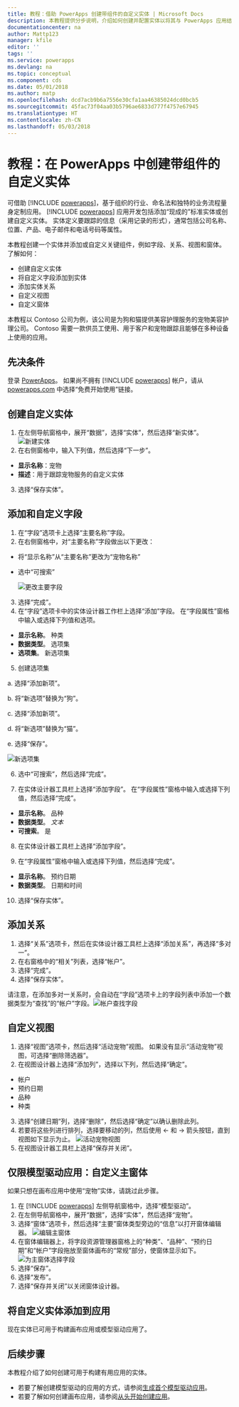 ```yaml
---
title: 教程：借助 PowerApps 创建带组件的自定义实体 | Microsoft Docs
description: 本教程提供分步说明，介绍如何创建并配置实体以将其与 PowerApps 应用结合使用。
documentationcenter: na
author: Mattp123
manager: kfile
editor: ''
tags: ''
ms.service: powerapps
ms.devlang: na
ms.topic: conceptual
ms.component: cds
ms.date: 05/01/2018
ms.author: matp
ms.openlocfilehash: dcd7acb9b6a7556e30cfa1aa46385024dcd0bcb5
ms.sourcegitcommit: 45fac73f04aa03b5796ae6833d777f4757e67945
ms.translationtype: HT
ms.contentlocale: zh-CN
ms.lasthandoff: 05/03/2018
---
```

# <a name="tutorial-create-a-custom-entity-that-has-components-in-powerapps"></a>教程：在 PowerApps 中创建带组件的自定义实体

可借助 [!INCLUDE [powerapps](../../includes/powerapps.md)]，基于组织的行业、命名法和独特的业务流程量身定制应用。 [!INCLUDE [powerapps](../../includes/powerapps.md)] 应用开发包括添加“现成的”标准实体或创建自定义实体。 实体定义要跟踪的信息（采用记录的形式），通常包括公司名称、位置、产品、电子邮件和电话号码等属性。 

本教程创建一个实体并添加或自定义关键组件，例如字段、关系、视图和窗体。 了解如何：

- 创建自定义实体
- 将自定义字段添加到实体
- 添加实体关系
- 自定义视图 
- 自定义窗体

本教程以 Contoso 公司为例，该公司是为狗和猫提供美容护理服务的宠物美容护理公司。 Contoso 需要一款供员工使用、用于客户和宠物跟踪且能够在多种设备上使用的应用。

## <a name="prerequisites"></a>先决条件

登录 [PowerApps](https://powerapps.microsoft.com/)。 如果尚不拥有 [!INCLUDE [powerapps](../../includes/powerapps.md)] 帐户，请从 [powerapps.com](https://web.powerapps.com) 中选择“免费开始使用”链接。

## <a name="create-a-custom-entity"></a>创建自定义实体

1. 在左侧导航窗格中，展开“数据”，选择“实体”，然后选择“新实体”。
    ![新建实体](media/create-custom-entity/create-new-entity.png)
2. 在右侧窗格中，输入下列值，然后选择“下一步”。
  - **显示名称**：宠物 
  - **描述**：用于跟踪宠物服务的自定义实体
3. 选择“保存实体”。

## <a name="add-and-customize-fields"></a>添加和自定义字段
 
1. 在“字段”选项卡上选择“主要名称”字段。
2. 在右侧窗格中，对“主要名称”字段做出以下更改： 
  - 将“显示名称”从“主要名称”更改为“宠物名称”
  - 选中“可搜索”  
  
    ![更改主要字段](media/create-custom-entity/primary-field.png)
3. 选择“完成”。
4. 在“字段”选项卡中的实体设计器工作栏上选择“添加”字段。 在“字段属性”窗格中输入或选择下列值和选项。
  - **显示名称**。 种类
  - **数据类型**。 选项集
  - **选项集**。 新选项集
5. 创建选项集

  a. 选择“添加新项”。 
  
  b. 将“新选项”替换为“狗”。 
   
  c. 选择“添加新项”。 
    
  d.  将“新选项”替换为“猫”。 
    
  e. 选择“保存”。 

  ![新选项集](media/create-custom-entity/optionset-add-items.png)

6. 选中“可搜索”，然后选择“完成”。

7. 在实体设计器工具栏上选择“添加字段”。 在“字段属性”窗格中输入或选择下列值，然后选择“完成”。
  - **显示名称**。 品种
  - **数据类型**。 *文本*
  - **可搜索**。 是

8. 在实体设计器工具栏上选择“添加字段”。 

9. 在“字段属性”窗格中输入或选择下列值，然后选择“完成”。 
  - **显示名称**。 预约日期
  - **数据类型**。 日期和时间

10. 选择“保存实体”。

## <a name="add-a-relationship"></a>添加关系

1. 选择“关系”选项卡，然后在实体设计器工具栏上选择“添加关系”，再选择“多对一”。 
2. 在右窗格中的“相关”列表，选择“帐户”。
3. 选择“完成”。
4. 选择“保存实体”。

请注意，在添加多对一关系时，会自动在“字段”选项卡上的字段列表中添加一个数据类型为“查找”的“帐户”字段。![帐户查找字段](media/create-custom-entity/account-lookup-field.png)

## <a name="customize-a-view"></a>自定义视图

1. 选择“视图”选项卡，然后选择“活动宠物”视图。 如果没有显示“活动宠物”视图，可选择“删除筛选器”。
2. 在视图设计器上选择“添加列”，选择以下列，然后选择“确定”。
  - 帐户
  - 预约日期 
  - 品种 
  - 种类
3. 选择“创建日期”列，选择“删除”，然后选择“确定”以确认删除此列。
4. 若要将这些列进行排列，选择要移动的列，然后使用 <- 和 -> 箭头按钮，直到视图如下显示为止。
    ![活动宠物视图](media/create-custom-entity/active-pets-view.png)
5. 在视图设计器工具栏上选择“保存并关闭”。  

## <a name="model-driven-apps-only-customize-the-main-form"></a>仅限模型驱动应用：自定义主窗体

如果只想在画布应用中使用“宠物”实体，请跳过此步骤。 

1. 在 [!INCLUDE [powerapps](../../includes/powerapps.md)] 左侧导航窗格中，选择“模型驱动”。
2. 在左侧导航窗格中，展开“数据”，选择“实体”，然后选择“宠物”。
3. 选择“窗体”选项卡，然后选择“主要”窗体类型旁边的“信息”以打开窗体编辑器。
    ![编辑主窗体](media/create-custom-entity/main-form-edit.png)
4. 在窗体编辑器上，将字段资源管理器窗格上的“种类”、“品种”、“预约日期”和“帐户”字段拖放至窗体画布的“常规”部分，使窗体显示如下。
    ![为主窗体选择字段](media/create-custom-entity/main-form-edit2.png) 
5. 选择“保存”。
6. 选择“发布”。
7. 选择“保存并关闭”以关闭窗体设计器。

## <a name="add-the-custom-entity-to-an-app"></a>将自定义实体添加到应用

现在实体已可用于构建画布应用或模型驱动应用了。 

## <a name="next-steps"></a>后续步骤

本教程介绍了如何创建可用于构建有用应用的实体。 
- 若要了解创建模型驱动的应用的方式，请参阅[生成首个模型驱动应用](../model-driven-apps/build-first-model-driven-app.md)。
- 若要了解如何创建画布应用，请参阅[从头开始创建应用](../canvas-apps/get-started-create-from-blank.md)。
